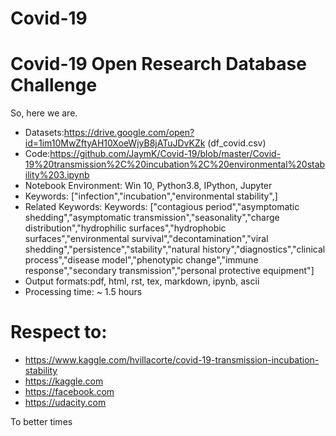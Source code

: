 # Covid-19
# Covid-19 Open Research Database Challenge

So, here we are.

* Datasets:https://drive.google.com/open?id=1im10MwZftyAH10XoeWjyB8jATuJDvKZk (df_covid.csv)
* Code:https://github.com/JaymK/Covid-19/blob/master/Covid-19%20transmission%2C%20incubation%2C%20environmental%20stability%203.ipynb
* Notebook Environment: Win 10, Python3.8, IPython, Jupyter
* Keywords: ["infection","incubation","environmental stability",]
* Related Keywords: Keywords: ["contagious period","asymptomatic shedding","asymptomatic transmission","seasonality","charge distribution","hydrophilic surfaces","hydrophobic surfaces","environmental survival","decontamination","viral shedding","persistence","stability","natural history","diagnostics","clinical process","disease model","phenotypic change","immune response","secondary transmission","personal protective equipment"]
* Output formats:pdf, html, rst, tex, markdown, ipynb, ascii
* Processing time: ~ 1.5 hours

Respect to:
===========
* https://www.kaggle.com/hvillacorte/covid-19-transmission-incubation-stability
* https://kaggle.com
* https://facebook.com
* https://udacity.com

To better times
